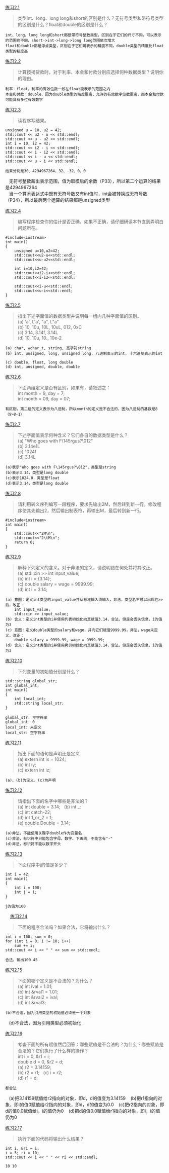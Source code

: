 [练习2.1](#)

>类型int、long、long long和short的区别是什么？无符号类型和带符号类型的区别是什么？float和double的区别是什么？

    int、long、long long和short都是带符号整数类型，区别在于它们的尺寸不同，可以表示的范围也不同，short->int->long->long long范围依次增大  
    float和double都是浮点类型，区别在于它们可表示的精度不同，double类型的精度比float类型的精度高

[练习2.2](#)

>计算按揭贷款时，对于利率、本金和付款分别应选择何种数据类型？说明你的理由。

    利率：float，利率的有效位数一般在float能表示的范围之内  
    本金和付款：double，因为double类型的精度更高，允许的有效数字位数更高，而本金和付款可能具有多位有效数字

[练习2.3](https://github.com/CharlesHe21/Cpp-Primer-Exercises-5th-ed/blob/master/ch02/ex2_4.cpp)

>读程序写结果。  
```
unsigned u = 10, u2 = 42;  
std::cout << u2 - u << std::endl;  
std::cout << u - u2 << std::endl;  
int i = 10, i2 = 42;  
std::cout << i2 - i << std::endl;  
std::cout << i - i2 << std::endl;  
std::cout << i - u << std::endl;  
std::cout << u - i << std::endl;
```

    结果分别是30、4294967264、32、-32、0、0  
    无符号整数超出表示范围，值为取模后的余数（P33），所以第二个运算的结果是4294967264  
    当一个算术表达式中既有无符号数又有int值时，int会被转换成无符号数（P34），所以最后两个运算的结果都是unsigned类型

[练习2.4](https://github.com/CharlesHe21/Cpp-Primer-Exercises-5th-ed/blob/master/ch02/ex2_4.cpp)

>编写程序检查你的估计是否正确，如果不正确，请仔细研读本节直到弄明白问题所在。

```
#include<iostream>
int main()
{
    unsigned u=10,u2=42;
    std::cout<<u2-u<<std::endl;
    std::cout<<u-u2<<std::endl;
    
    int i=10,i2=42;
    std::cout<<i2-i<<std::endl;
    std::cout<<i-i2<<std::endl;
    
    std::cout<<i-u<<std::endl;
    std::cout<<u-i<<std::endl;
}
```

[练习2.5](#)

>指出下述字面值的数据类型并说明每一组内几种字面值的区别。  
(a) 'a', L'a', "a", L"a"  
(b) 10, 10u, 10L, 10uL, 012, 0xC  
(c) 3.14, 3.14f, 3.14L  
(d) 10, 10u, 10., 10e-2

    (a) char, wchar_t, string, 宽字符string  
    (b) int, unsigned, long, unsigned long, 八进制表示的int, 十六进制表示的int  
    (c) double, float, long double  
    (d) int, unsigned, double, double

[练习2.6](#)

>下面两组定义是否有区别，如果有，请叙述之：  
int month = 9, day = 7;  
int month = 09, day = 07;

    有区别，第二组的定义表示为八进制，所以month的定义是不合法的，因为八进制的基数是8（9>8-1）

[练习2.7](#)

>下述字面值表示何种含义？它们各自的数据类型是什么？  
(a) "Who goes with F\145rgus?\012"  
(b) 3.14e1L  
(c) 1024f  
(d) 3.14L

    (a)表示"Who goes with F\145rgus?\012"，类型是string  
    (b)表示3.14，类型是long double  
    (c)表示1024.0，类型是float  
    (d)表示3.14，类型是long double

[练习2.8](https://github.com/CharlesHe21/Cpp-Primer-Exercises-5th-ed/blob/master/ch02/ex2_8.cpp)

>请利用转义序列编写一段程序，要求先输出2M，然后转到新一行。修改程序使其先输出2，然后输出制表符，再输出M，最后转到新一行。

```
#include<iostream>
int main()
{
    std::cout<<"2M\n";
    std::cout<<"2\tM\n";
    return 0;
}
```

[练习2.9](#)

>解释下列定义的含义。对于非法的定义，请说明错在何处并将其改正。  
(a) std::cin >> int input_value;  
(b) int i = {3.14};  
(c) double salary = wage = 9999.99;  
(d) int i = 3.14;

    (a) 意图：定义int类型的input_value并从标准输入流输入，非法，类型名不可以出现在>>后，改正：  
        int input_value;  
        std::cin >> input_value;  
    (b) 含义：定义int类型的i并使用列表初始化向其赋值3.14，合法，但是会丢失信息，i的值为3  
    (c) 意图：定义double类型的salary和wage，并向它们赋值9999.99，非法，wage未定义，改正：  
        double salary = 9999.99, wage = 9999.99;  
    (d) 含义：定义int类型的i并使用拷贝初始化向其赋值3.14，合法，但是会丢失信息，i的值为3

[练习2.10](#)

>下列变量的初始值分别是什么？  
```
std::string global_str;  
int global_int;  
int main()  
{  
    int local_int;  
    std::string local_str;  
}
```

    global_str: 空字符串  
    global_int: 0  
    local_int: 未定义  
    local_str: 空字符串

[练习2.11](#)

>指出下面的语句是声明还是定义  
(a) extern int ix = 1024;  
(b) int iy;  
(c) extern int iz;

    (a)、(b)为定义，(c)为声明

[练习2.12](#)

>请指出下面的名字中哪些是非法的？  
(a) int double = 3.14;  
(b) int \_;  
(c) int catch-22;  
(d) int 1_or_2 = 1;  
(e) double Double = 3.14;

    (a)非法，不能使用关键字double作为变量名  
    (c)非法，标识符中只能包含字母、数字、下画线，不能含有"-"  
    (d)非法，标识符不能以数字开头

[练习2.13](#)

>下面程序中j的值是多少？  

```
int i = 42;
int main()
{
    int i = 100;
    int j = i;
}
```

    j的值为100
    
[练习2.14](#)

>下面的程序合法吗？如果合法，它将输出什么？

```
int i = 100, sum = 0;
for (int i = 0; i != 10; i++)
    sum += i;
std::cout << i << " " << sum << std::endl;
```



    合法，输出100 45
    
[练习2.15](#)

>下面的哪个定义是不合法的？为什么？  
(a) int ival = 1.01;  
(b) int &rval1 = 1.01;  
(c) int &rval2 = ival;  
(d) int &rval3;


    (b)不合法，因为引用类型的初始值必须是一个对象
    (d)不合法，因为引用类型必须初始化
    
[练习2.16](#)

>考查下面的所有赋值然后回答：哪些赋值是不合法的？为什么？哪些赋值是合法的？它们执行了什么样的操作？  
int i = 0, &r1 = i;  
double d = 0, &r2 = d;  
(a) r2 = 3.14159;  
(b) r2 = r1;  
(c) i = r2;  
(d) r1 = d;


    都合法
    (a)把3.14159赋值给r2指向的对象，即d，d的值变为3.14159
    (b)把r1指向的对象，即i的值0赋值给r2指向的对象，即d，d的值变为0.0
    (c)把r2指向的对象，即d的值0.0赋值给i，i的值仍为0
    (d)把d的值0.0赋值给r1指向的对象，即i，i的值仍为0
    

[练习2.17](#)

>执行下面的代码将输出什么结果？

```
int i, &ri = i;
i = 5; ri = 10;
std::cout << i << " " << ri << std::endl;
```


    10 10
